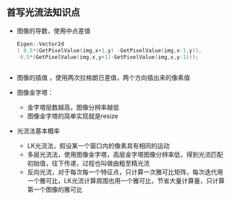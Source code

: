 ## 首写光流法知识点

*  图像的导数，使用中点差值
    ```c++
    Eigen::Vector2d
    ( 0.5*(GetPixelValue(img,x+1,y) -GetPixelValue(img,x-1,y)), 
     0.5*(GetPixelValue(img,x,y+1)-GetPixelValue(img,x,y-1)));    
               
    ```
* 图像的插值 ，使用两次拉格朗日差值，两个方向插出来的像素值

* 图像金字塔： 
    * 金字塔层数越高，图像分辨率越低
    * 图像金字塔的简单实现就是resize 

* 光流法基本概率
    * LK光流法，假设某一个窗口内的像素具有相同的运动
    * 多层光流法，使用图像金字塔，高层金字塔图像分辨率低，得到光流匹配初始值，往下传递，过程也叫做由粗至精光流
    * 反向光流，对于每次每一个特征点，只计算一次雅可比矩阵，每次迭代用一个雅可比，LK光流计算周围也用一个雅可比，节省大量计算量，只计算第一个图像的雅可比